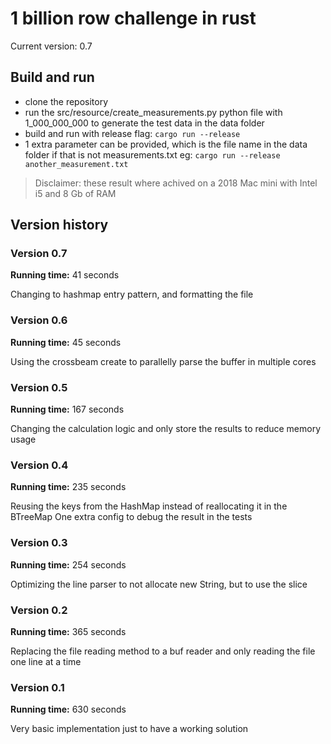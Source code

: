 # 1 billion row challenge in rust #

Current version: 0.7

## Build and run ## 

- clone the repository
- run the src/resource/create_measurements.py python file with 1_000_000_000 to generate the test data in the data folder
- build and run with release flag: `cargo run --release`
- 1 extra parameter can be provided, which is the file name in the data folder if that is not measurements.txt eg: `cargo run --release another_measurement.txt`

> Disclaimer: these result where achived on a 2018 Mac mini with Intel i5 and 8 Gb of RAM

## Version history ## 

### Version 0.7 ###

**Running time:** 41 seconds

Changing to hashmap entry pattern, and formatting the file

### Version 0.6 ###

**Running time:** 45 seconds 

Using the crossbeam create to parallelly parse the buffer in multiple cores

### Version 0.5 ### 

**Running time:** 167 seconds

Changing the calculation logic and only store the results to reduce memory usage

### Version 0.4 ###

**Running time:** 235 seconds

Reusing the keys from the HashMap instead of reallocating it in the BTreeMap
One extra config to debug the result in the tests

### Version 0.3 ###

**Running time:** 254 seconds

Optimizing the line parser to not allocate new String, but to use the slice

### Version 0.2 ##

**Running time:** 365 seconds

Replacing the file reading method to a buf reader and only reading the file one line at a time

### Version 0.1 ### 

**Running time:** 630 seconds

Very basic implementation just to have a working solution

